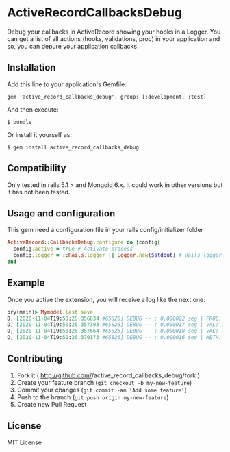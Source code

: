 # ActiveRecordCallbacksDebug

Debug your callbacks in ActiveRecord showing your hooks in a Logger. You can get a list of
all actions (hooks, validations, proc) in your application and so, you can depure your application
callbacks.

## Installation

Add this line to your application's Gemfile:

    gem 'active_record_callbacks_debug', group: [:development, :test]

And then execute:

    $ bundle

Or install it yourself as:

    $ gem install active_record_callbacks_debug

## Compatibility

Only tested in rails 5.1 > and Mongoid 6.x. It could work in other versions but it has not been tested.

## Usage and configuration

This gem need a configuration file in your rails config/initializer folder

```ruby
ActiveRecord::CallbacksDebug.configure do |config|
  config.active = true # Activate process
  config.logger = ::Rails.logger || Logger.new($stdout) # Rails logger or console
end
```

## Example
Once you active the extension, you will receive a log like the next one:

```ruby
pry(main)> Mymodel.last.save
D, [2020-11-04T19:50:26.356834 #65826] DEBUG -- : 0.000022 seg | PROC: Topology::Stop => instance_exec => proc: #<Proc:0x00007fe602c375e0 /home/jmjurado23/.asdf/installs/ruby/2.7.1/lib/ruby/gems/2.7.0/gems/mongoid-normalize-strings-0.1.3/lib/mongoid-normalize-strings/normalize.rb:37>
D, [2020-11-04T19:50:26.357303 #65826] DEBUG -- : 0.000017 seg | VAL: Topology::Stop => Mongoid::Validatable::PresenceValidator > attr: ["name"]
D, [2020-11-04T19:50:26.357664 #65826] DEBUG -- : 0.000018 seg | VAL: Topology::Stop => Mongoid::Validatable::AssociatedValidator > attr: [:other_models]
D, [2020-11-04T19:50:26.370173 #65826] DEBUG -- : 0.000016 seg | METH: Topology::Stop => denormalize_info

```

## Contributing

1. Fork it ( http://github.com/<my-github-username>/active_record_callbacks_debug/fork )
2. Create your feature branch (`git checkout -b my-new-feature`)
3. Commit your changes (`git commit -am 'Add some feature'`)
4. Push to the branch (`git push origin my-new-feature`)
5. Create new Pull Request

## License

MIT License
